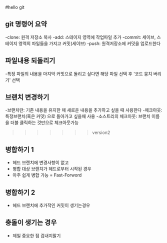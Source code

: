 #hello git

## git 명령어 요약

-clone: 원격 저장소 복사
-add: 스테이지 영역에 작업파일 추가
-commit: 세이브, 스테이지 영역의 파일들을 가지고 커밋(세이브)
-push: 원격저장소에 커밋을 업로드한다


## 파일내용 되돌리기

-특정 파일의 내용을 마지막 커밋으로 돌리고 싶다면 해당 파일 선택 후 '코드 뭉치 버리기' 선택


## 브랜치 변경하기

-브랜치란: 기존 내용을 유지한 채 새로운 내용을 추가하고 싶을 때 사용한다
-체크아웃: 특정브랜치(혹은 커밋) 으로 돌아가고 싶을때 사용
-소스트리의 체크아웃: 브랜치 이름을 더블 클릭하는 것만으로 체크아웃가능
>>>>>>> version2

## 병합하기 1

- 헤드 브랜치에 변경사항이 없고
- 병합 대상 브랜치가 헤드로부터 시작된 경우
- 아주 쉽게 병합 가능 = Fast-Forword

## 병합하기 2

- 헤드 브랜치에 추가적인 커밋이 생기는경우

## 충돌이 생기는 경우

- 제일 중요한 점 겁내지말기
